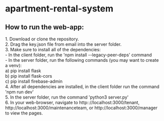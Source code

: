 # apartment-rental-system
<h2>How to run the web-app:</h2>
<p>
1. Download or clone the repository.<br>
2. Drag the key.json file from email into the server folder.<br>
3. Make sure to install all of the dependencies:<br>
  - In the client folder, run the 'npm install --legacy-peer-deps' command<br>
  - In the server folder, run the following commands (you may want to create a venv):<br>
    a) pip install flask<br>
    b) pip install flask-cors<br>
    c) pip install firebase-admin<br>
4. After all dependencies are installed, in the client folder run the command 'npm run dev'<br>
5. In the server folder, run the command 'python3 server.py'<br>
6. In your web-browser, navigate to http:://localhost:3000/tenant, http://localhost:3000/maintenanceteam, or http://localhost:3000/manager to view the pages.
</p>
